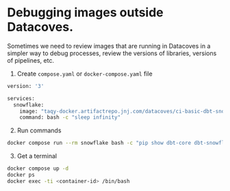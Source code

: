 # Debugging images outside Datacoves.

Sometimes we need to review images that are running in Datacoves in a simpler way to debug processes, review the versions of libraries, versions of pipelines, etc.

1. Create `compose.yaml` or `docker-compose.yaml` file

```sh
version: '3'

services:
  snowflake:
    image: "taqy-docker.artifactrepo.jnj.com/datacoves/ci-basic-dbt-snowflake:3.1"
    command: bash -c "sleep infinity"
```

2. Run commands

```sh
docker compose run --rm snowflake bash -c "pip show dbt-core dbt-snowflake"
```

3. Get a terminal

```sh
docker compose up -d
docker ps
docker exec -ti <container-id> /bin/bash
```
